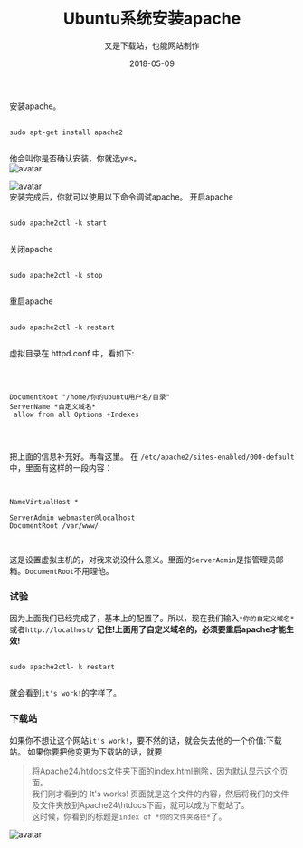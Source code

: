 ﻿---
title: 'Ubuntu系统安装apache'
subtitle: '又是下载站，也能网站制作'
layout: post
category: tech
tags: 教程 linux
keywords: 教程 linux
date: 2018-05-09
description: '这是一个web server'
cover: https://gitee.com/srsyrzz/repository/raw/master/blogfile/apache-ubt/cover-apacheonubt.png
---

安装apache。
<pre>
  <code class='language-bash'>
sudo apt-get install apache2
  </code>
</pre>
他会叫你是否确认安装，你就选yes。  
![avatar](https://gitee.com/srsyrzz/repository/raw/master/blogfile/apache-ubt/tnmofapa.jpg)  
  
![avatar](https://gitee.com/srsyrzz/repository/raw/master/blogfile/apache-ubt/needledld.jpg)  
安装完成后，你就可以使用以下命令调试apache。
开启apache
<pre>
  <code class='bash'>
sudo apache2ctl -k start
  </code>
</pre>
关闭apache
<pre>
  <code class='bash'>
sudo apache2ctl -k stop
  </code>
</pre>
重启apache
<pre>
  <code class='bash'>
sudo apache2ctl -k restart
  </code>
</pre>

虚拟目录在 httpd.conf 中，看如下:
<pre>
  <code class='apache'>
  
<VirtualHost *>
DocumentRoot "/home/你的ubuntu用户名/目录"
ServerName *自定义域名*
<Directory "/home/你的ubuntu用户名/目录"> allow from all Options +Indexes </Directory>
</VirtualHost>

  </code>
</pre>
把上面的信息补充好。再看这里。
在 `/etc/apache2/sites-enabled/000-default`中，里面有这样的一段内容：
<pre>
  <code class='apache'>
  
NameVirtualHost *
<VirtualHost *>
ServerAdmin webmaster@localhost
DocumentRoot /var/www/

  </code>
</pre>
这是设置虚拟主机的，对我来说没什么意义。里面的```ServerAdmin```是指管理员邮箱。```DocumentRoot```不用理他。

### 试验

因为上面我们已经完成了，基本上的配置了。所以，现在我们输入```*你的自定义域名*```或者```http://localhost/```
**记住!上面用了自定义域名的，必须要重启apache才能生效!**
<pre>
  <code class='bash'>
sudo apache2ctl- k restart
  </code>
</pre>
就会看到```it's work!```的字样了。

### 下载站

如果你不想让这个网站```it's work!```，要不然的话，就会失去他的一个价值:下载站。
如果你要把他变更为下载站的话，就要
> 将Apache24/htdocs文件夹下面的index.html删除，因为默认显示这个页面。  
我们刚才看到的 It's works! 页面就是这个文件的内容，然后将我们的文件及文件夹放到Apache24\htdocs下面，就可以成为下载站了。  
这时候，你看到的标题是```index of *你的文件夹路径*```了。  
  
![avatar](https://gitee.com/srsyrzz/repository/raw/master/blogfile/apache-ubt/dldpageofapache.jpg)
